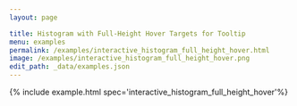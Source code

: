 ```yaml
---
layout: page

title: Histogram with Full-Height Hover Targets for Tooltip
menu: examples
permalink: /examples/interactive_histogram_full_height_hover.html
image: /examples/interactive_histogram_full_height_hover.png
edit_path: _data/examples.json
---
```




{% include example.html spec='interactive_histogram_full_height_hover'%}
